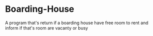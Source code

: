 # Boarding-House
A program that's return if a boarding house have free room to  rent and inform if that's room are vacanty or busy
